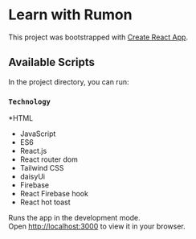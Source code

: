 # Learn with Rumon

This project was bootstrapped with [Create React App](https://github.com/facebook/create-react-app).

## Available Scripts

In the project directory, you can run:

### `Technology`

*HTML
* JavaScript
* ES6
* React.js
* React router dom
* Tailwind CSS
* daisyUi
* Firebase
* React Firebase hook
* React hot toast

Runs the app in the development mode.\
Open [http://localhost:3000](http://localhost:3000) to view it in your browser.
